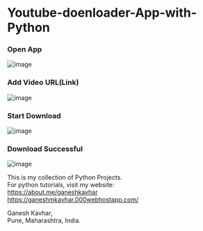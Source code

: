 # Youtube-doenloader-App-with-Python

### Open App

![image](https://user-images.githubusercontent.com/20369800/99532604-97180b00-29ca-11eb-98b4-655f822b2abd.png)

### Add Video URL(Link)
![image](https://user-images.githubusercontent.com/20369800/99532618-9b442880-29ca-11eb-9e23-160547a46d35.png)

### Start Download 
![image](https://user-images.githubusercontent.com/20369800/99532628-9f704600-29ca-11eb-9880-b37129e87cd9.png)

### Download Successful 
![image](https://user-images.githubusercontent.com/20369800/99532640-a26b3680-29ca-11eb-8afc-e0316c7cf4ca.png)



This is my collection of Python Projects.<br />
For python tutorials, visit my website:<br />
https://about.me/ganeshkavhar <br />
https://ganeshmkavhar.000webhostapp.com/

Ganesh Kavhar,<br />
Pune, Maharashtra, India.<br />
